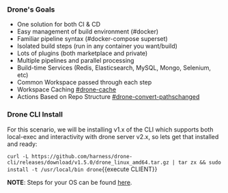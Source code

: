 ### Drone's Goals

 * One solution for both CI & CD
 * Easy management of build environment (#docker)
 * Familiar pipeline syntax (#docker-compose superset)
 * Isolated build steps (run in any container you want/build)
 * Lots of plugins (both marketplace and private)
 * Multiple pipelines and parallel processing
 * Build-time Services (Redis, Elasticsearch, MySQL, Mongo, Selenium, etc)
 * Common Workspace passed through each step
 * Workspace Caching [#drone-cache](https://github.com/meltwater/drone-cache)
 * Actions Based on Repo Structure [#drone-convert-pathschanged](https://github.com/meltwater/drone-convert-pathschanged)

### Drone CLI Install

For this scenario, we will be installing v1.x of the CLI which supports both local-exec and interactivity with drone server v2.x, so lets get that installed and ready:

`curl -L https://github.com/harness/drone-cli/releases/download/v1.5.0/drone_linux_amd64.tar.gz | tar zx && sudo install -t /usr/local/bin drone`{{execute CLIENT}}

**NOTE**: Steps for your OS can be found [here](https://docs.drone.io/cli/install/).
